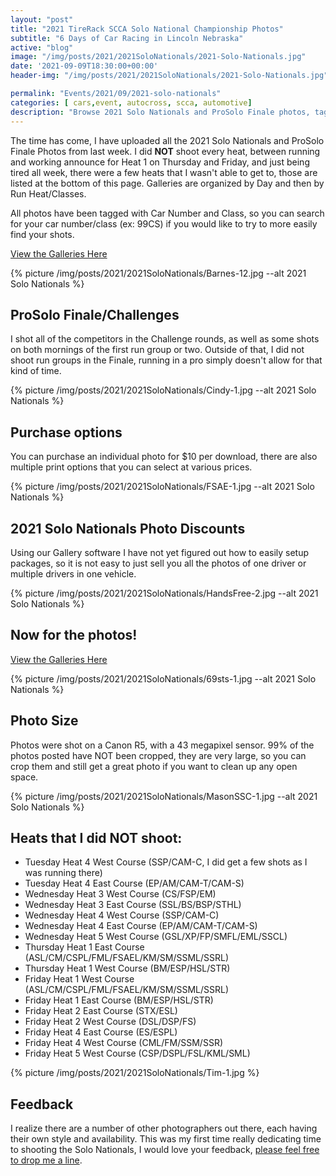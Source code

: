 ```yaml
---
layout: "post"
title: "2021 TireRack SCCA Solo National Championship Photos"
subtitle: "6 Days of Car Racing in Lincoln Nebraska"
active: "blog"
image: "/img/posts/2021/2021SoloNationals/2021-Solo-Nationals.jpg"
date: '2021-09-09T18:30:00+00:00'
header-img: "/img/posts/2021/2021SoloNationals/2021-Solo-Nationals.jpg"

permalink: "Events/2021/09/2021-solo-nationals"
categories: [ cars,event, autocross, scca, automotive]
description: "Browse 2021 Solo Nationals and ProSolo Finale photos, tagged by car number and class. Includes purchasing options and photo specifications."
---
```

The time has come, I have uploaded all the 2021 Solo Nationals and ProSolo Finale Photos from last week. I did **NOT** shoot every heat, between running and working announce for Heat 1 on Thursday and Friday, and just being tired all week, there were a few heats that I wasn't able to get to, those are listed at the bottom of this page. Galleries are organized by Day and then by Run Heat/Classes.

All photos have been tagged with Car Number and Class, so you can search for your car number/class (ex: 99CS) if you would like to try to more easily find your shots.

[View the Galleries Here](https://photos.rainbowmarks.com/2021/Cars/2021-Solo-Nationals-and-ProSolo-Finale)

{% picture /img/posts/2021/2021SoloNationals/Barnes-12.jpg --alt 2021 Solo Nationals %}

## ProSolo Finale/Challenges
I shot all of the competitors in the Challenge rounds, as well as some shots on both mornings of the first run group or two. Outside of that, I did not shoot run groups in the Finale, running in a pro simply doesn't allow for that kind of time.

{% picture /img/posts/2021/2021SoloNationals/Cindy-1.jpg --alt 2021 Solo Nationals %}

## Purchase options
You can purchase an individual photo for $10 per download, there are also multiple print options that you can select at various prices.

{% picture /img/posts/2021/2021SoloNationals/FSAE-1.jpg --alt 2021 Solo Nationals %}

## 2021 Solo Nationals Photo Discounts
Using our Gallery software I have not yet figured out how to easily setup packages, so it is not easy to just sell you all the photos of one driver or multiple drivers in one vehicle.

{% picture /img/posts/2021/2021SoloNationals/HandsFree-2.jpg --alt 2021 Solo Nationals %}

## Now for the photos!

[View the Galleries Here](https://photos.rainbowmarks.com/2021/Cars/2021-Solo-Nationals-and-ProSolo-Finale)

{% picture /img/posts/2021/2021SoloNationals/69sts-1.jpg --alt 2021 Solo Nationals %}

## Photo Size
Photos were shot on a Canon R5, with a 43 megapixel sensor. 99% of the photos posted have NOT been cropped, they are very large, so you can crop them and still get a great photo if you want to clean up any open space.

{% picture /img/posts/2021/2021SoloNationals/MasonSSC-1.jpg --alt 2021 Solo Nationals %}

## Heats that I did NOT shoot:
- Tuesday Heat 4 West Course (SSP/CAM-C, I did get a few shots as I was running there)
- Tuesday Heat 4 East Course (EP/AM/CAM-T/CAM-S)
- Wednesday Heat 3 West Course (CS/FSP/EM)
- Wednesday Heat 3 East Course (SSL/BS/BSP/STHL)
- Wednesday Heat 4 West Course (SSP/CAM-C)
- Wednesday Heat 4 East Course (EP/AM/CAM-T/CAM-S)
- Wednesday Heat 5 West Course (GSL/XP/FP/SMFL/EML/SSCL)
- Thursday Heat 1 East Course (ASL/CM/CSPL/FML/FSAEL/KM/SM/SSML/SSRL)
- Thursday Heat 1 West Course (BM/ESP/HSL/STR)
- Friday Heat 1 West Course (ASL/CM/CSPL/FML/FSAEL/KM/SM/SSML/SSRL)
- Friday Heat 1 East Course (BM/ESP/HSL/STR)
- Friday Heat 2 East Course (STX/ESL)
- Friday Heat 2 West Course (DSL/DSP/FS)
- Friday Heat 4 East Course (ES/ESPL)
- Friday Heat 4 West Course (CML/FM/SSM/SSR)
- Friday Heat 5 West Course (CSP/DSPL/FSL/KML/SML)

{% picture /img/posts/2021/2021SoloNationals/Tim-1.jpg %}


## Feedback
I realize there are a number of other photographers out there, each having their own style and availability. This was my first time really dedicating time to shooting the Solo Nationals, I would love your feedback, [please feel free to drop me a line](https://cjh.am/rbmcontact/).
